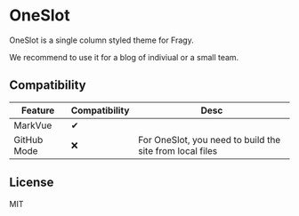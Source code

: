 # OneSlot

OneSlot is a single column styled theme for Fragy.

We recommend to use it for a blog of indiviual or a small team.

## Compatibility

| Feature     | Compatibility | Desc                                                     |
| ----------- | ------------- | -------------------------------------------------------- |
| MarkVue     | ✔             |                                                          |
| GitHub Mode | ❌            | For OneSlot, you need to build the site from local files |

## License

MIT

